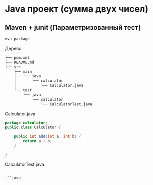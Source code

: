 # Java проект (сумма двух чисел)

## Maven + junit (Параметризованный тест)

```sh
mvn package
```

Дерево

```sh
├── pom.xml
├── README.md
├── src
    ├── main
    │   └── java
    │       └── calculator
    │           └── Calculator.java
    └── test
        └── java
            └── calculator
                └── CalculatorTest.java
```

 Calculator.java

```java
package calculator;
public class Calculator {

	public int add(int a, int b) {
		return a + b;
	}

}
```

CalculatorTest.java

```java

```java

